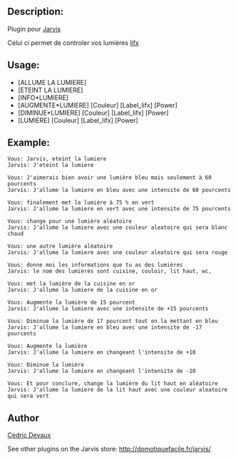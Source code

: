 <!---
IMPORTANT
=========
This README.md is displayed in the WebStore as well as within Jarvis app
Please do not change the structure of this file
Fill-in Description, Usage & Author sections
Make sure to rename the [en] folder into the language code your plugin is written in (ex: fr, es, de, it...)
For multi-language plugin:
- clone the language directory and translate commands/functions.sh
- optionally write the Description / Usage sections in several languages
-->
## Description:
Plugin pour [Jarvis](https://github.com/alexylem/jarvis)

Celui ci permet de controler vos lumières [lifx](http://www.lifx.com/)

## Usage:
* [ALLUME LA LUMIERE]
* [ETEINT LA LUMIERE]
* [INFO*LUMIERE]
* [AUGMENTE*LUMIERE] [Couleur] [Label_lifx] [Power]
* [DIMINUE*LUMIERE] [Couleur] [Label_lifx] [Power]
* [LUMIERE] [Couleur] [Label_lifx] [Power]

## Example:
```
Vous: Jarvis, eteint la lumiere
Jarvis: J'eteint la lumiere

Vous: J'aimerais bien avoir une lumière bleu mais seulement à 60 pourcents
Jarvis: J'allume la lumiere en bleu avec une intensite de 60 pourcents

Vous: finalement met la lumière à 75 % en vert
Jarvis: J'allume la lumiere en vert avec une intensite de 75 pourcents

Vous: change pour une lumière aléatoire
Jarvis: J'allume la lumiere avec une couleur aleatoire qui sera blanc chaud

Vous: une autre lumière aléatoire
Jarvis: J'allume la lumiere avec une couleur aleatoire qui sera rouge

Vous: donne moi les informations que tu as des lumières
Jarvis: le nom des lumieres sont cuisine, couloir, lit haut, wc,

Vous: met la lumière de la cuisine en or
Jarvis: J'allume la lumiere de la cuisine en or

Vous: Augmente la lumière de 15 pourcent
Jarvis: J'allume la lumiere avec une intensite de +15 pourcents

Vous: Diminue la lumière de 17 pourcent tout en la mettant en bleu
Jarvis: J'allume la lumiere en bleu avec une intensite de -17 pourcents

Vous: Augmente la lumière
Jarvis: J'allume la lumiere en changeant l'intensite de +10

Vous: Diminue la lumière
Jarvis: J'allume la lumiere en changeant l'intensite de -10

Vous: Et pour conclure, change la lumière du lit haut en aléatoire
Jarvis: J'allume la lumiere de la lit haut avec une couleur aleatoire qui sera vert
```

## Author
[Cedric Devaux](https://github.com/devauxa)

See other plugins on the Jarvis store:
http://domotiquefacile.fr/jarvis/
